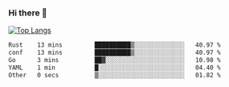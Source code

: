 ### Hi there 👋

<!--
**3Xpl0it3r/3Xpl0it3r** is a ✨ _special_ ✨ repository because its `README.md` (this file) appears on your GitHub profile.

Here are some ideas to get you started:

- 🔭 I’m currently working on ...
- 🌱 I’m currently learning ...
- 👯 I’m looking to collaborate on ...
- 🤔 I’m looking for help with ...
- 💬 Ask me about ...
- 📫 How to reach me: ...
- 😄 Pronouns: ...
- ⚡ Fun fact: ...
-->


[![Top Langs](https://github-readme-stats.vercel.app/api/top-langs/?username=3Xpl0it3r&layout=compact)](https://github.com/3Xpl0it3r/3Xpl0it3r)

<!--START_SECTION:waka-->

```txt
Rust    13 mins         ██████████▒░░░░░░░░░░░░░░   40.97 %
conf    13 mins         ██████████▒░░░░░░░░░░░░░░   40.97 %
Go      3 mins          ██▓░░░░░░░░░░░░░░░░░░░░░░   10.98 %
YAML    1 min           █░░░░░░░░░░░░░░░░░░░░░░░░   04.40 %
Other   0 secs          ▒░░░░░░░░░░░░░░░░░░░░░░░░   01.82 %
```

<!--END_SECTION:waka-->
